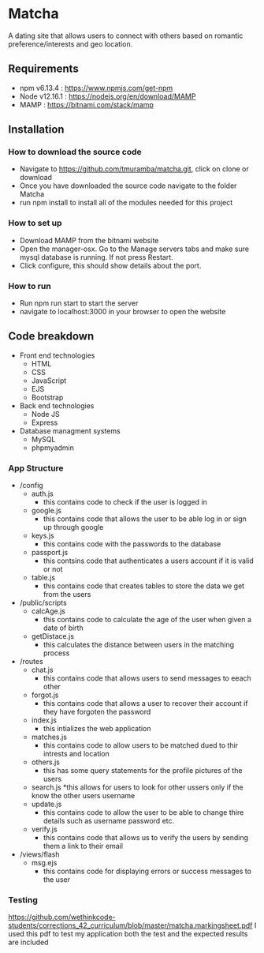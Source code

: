 # Matcha

A dating site that allows users to connect with others based on romantic
preference/interests and geo location.

## Requirements

* npm v6.13.4 : https://www.npmjs.com/get-npm
* Node v12.16.1 : https://nodejs.org/en/download/MAMP 
* MAMP : https://bitnami.com/stack/mamp

## Installation

### How to download the source code

* Navigate to https://github.com/tmuramba/matcha.git, click on clone or download
* Once you have downloaded the source code navigate to the folder Matcha
* run npm install to install all of the modules needed for this project

### How to set up
    
* Download MAMP from the bitnami website
* Open the manager-osx. Go to the Manage servers tabs and make sure mysql database is running. If not press Restart.
* Click configure, this should show details about the port.

### How to run

* Run npm run start to start the server
* navigate to localhost:3000 in your browser to open the website

## Code breakdown

* Front end technologies
    * HTML
    * CSS
    * JavaScript
    * EJS
    * Bootstrap
* Back end technologies
    * Node JS
    * Express
* Database managment systems
    * MySQL
    * phpmyadmin
    
### App Structure

* /config
    * auth.js
        * this contains code to check if the user is logged in 
    * google.js
        * this contains code that allows the user to be able log in or sign up through google
    * keys.js
        * this contains code with the passwords to the database
    * passport.js
        * this contsins code that authenticates a users account if it is valid or not
    * table.js
        * this contains code that creates tables to store the data we get from the users
* /public/scripts
    * calcAge.js
        * this contains code to calculate the age of the user  when given a date of birth
    * getDistace.js
        * this calculates the distance between users in the matching process
* /routes
    * chat.js
        * this contains code that allows users to send messages to eeach other 
    * forgot.js
        * this contains code that allows a user to recover their account if they have forgoten the password
    * index.js
        * this intializes the web application
    * matches.js
        * this contains code to allow users to be matched dued to thir intrests and location
    * others.js
        * this has some query statements for the profile pictures of the users
    * search.js
        *this allows for users to look for other ussers only if the know the other users username
    * update.js
        * this contains code to allow the user to be able to change thire details such as username password etc. 
    * verify.js
        * this contains code that allows us to verify the users by sending them a link to their email
* /views/flash
    * msg.ejs
        * this contains code for displaying errors or success messages to the user 
### Testing

https://github.com/wethinkcode-students/corrections_42_curriculum/blob/master/matcha.markingsheet.pdf I used this pdf to test my application both the test and the expected results are included

